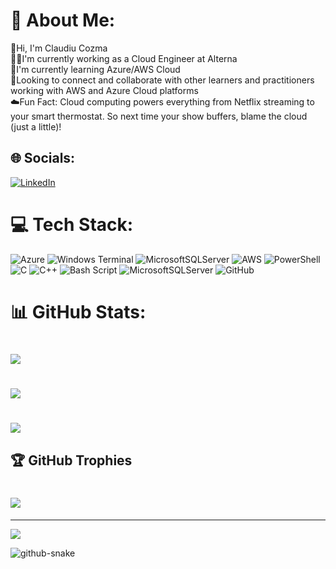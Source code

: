 # 💫 About Me:
👋Hi, I'm Claudiu Cozma<br>👨‍💻I'm currently working as a Cloud Engineer at Alterna<br>🌱I'm currently learning Azure/AWS Cloud<br>🤝Looking to connect and collaborate with other learners and practitioners working with AWS and Azure Cloud platforms<br>☁️Fun Fact: Cloud computing powers everything from Netflix streaming to your smart thermostat. So next time your show buffers, blame the cloud (just a little)!<br>


## 🌐 Socials:
[![LinkedIn](https://img.shields.io/badge/LinkedIn-%230077B5.svg?logo=linkedin&logoColor=white)](https://linkedin.com/in/about-claudiu/) 

# 💻 Tech Stack:
![Azure](https://img.shields.io/badge/azure-%230072C6.svg?style=for-the-badge&logo=microsoftazure&logoColor=white) ![Windows Terminal](https://img.shields.io/badge/Windows%20Terminal-%234D4D4D.svg?style=for-the-badge&logo=windows-terminal&logoColor=white) ![MicrosoftSQLServer](https://img.shields.io/badge/Microsoft%20SQL%20Server-CC2927?style=for-the-badge&logo=microsoft%20sql%20server&logoColor=white) ![AWS](https://img.shields.io/badge/AWS-%23FF9900.svg?style=for-the-badge&logo=amazon-aws&logoColor=white) ![PowerShell](https://img.shields.io/badge/PowerShell-%235391FE.svg?style=for-the-badge&logo=powershell&logoColor=white) ![C](https://img.shields.io/badge/c-%2300599C.svg?style=for-the-badge&logo=c&logoColor=white) ![C++](https://img.shields.io/badge/c++-%2300599C.svg?style=for-the-badge&logo=c%2B%2B&logoColor=white) ![Bash Script](https://img.shields.io/badge/bash_script-%23121011.svg?style=for-the-badge&logo=gnu-bash&logoColor=white) ![MicrosoftSQLServer](https://img.shields.io/badge/Microsoft%20SQL%20Server-CC2927?style=for-the-badge&logo=microsoft%20sql%20server&logoColor=white) ![GitHub](https://img.shields.io/badge/github-%23121011.svg?style=for-the-badge&logo=github&logoColor=white)
# 📊 GitHub Stats:
# ![](https://github-readme-stats.vercel.app/api?username=IAmClaudiu&theme=dark&hide_border=false&include_all_commits=false&count_private=false)<br/>
# ![](https://nirzak-streak-stats.vercel.app/?user=IAmClaudiu&theme=dark&hide_border=false)<br/>
# ![](https://github-readme-stats.vercel.app/api/top-langs/?username=IAmClaudiu&theme=dark&hide_border=false&include_all_commits=false&count_private=false&layout=compact)

## 🏆 GitHub Trophies
# ![](https://github-profile-trophy.vercel.app/?username=IAmClaudiu&theme=radical&no-frame=false&no-bg=false&margin-w=4)

---
[![](https://visitcount.itsvg.in/api?id=IAmClaudiu&icon=0&color=0)](https://visitcount.itsvg.in)


<picture>
  <source media="(prefers-color-scheme: dark)" srcset="https://raw.githubusercontent.com/tobiasmeyhoefer/tobiasmeyhoefer/output/github-snake-dark.svg" />
  <source media="(prefers-color-scheme: light)" srcset="https://raw.githubusercontent.com/tobiasmeyhoefer/tobiasmeyhoefer/output/github-snake.svg" />
  <img alt="github-snake" src="https://raw.githubusercontent.com/tobiasmeyhoefer/tobiasmeyhoefer/output/github-snake.svg" />
</picture>